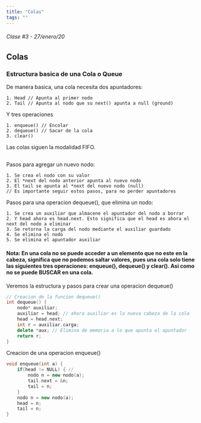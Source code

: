 ```yaml
---
title: "Colas"
tags: ""
---
```

###### Clase #3 - 27/enero/20

## Colas

### Estructura basica de una Cola o Queue

De manera basica, una cola necesita dos apuntadores:

    1. Head // Apunta al primer nodo
    2. Tail // Apunta al nodo que su next() apunta a null (ground)

Y tres operaciones

    1. enqueue() // Encolar
    2. dequeue() // Sacar de la cola
    3. clear()

Las colas siguen la modalidad FIFO.

## 

Pasos para agregar un nuevo nodo:

    1. Se crea el nodo con su valor
    2. El *next del nodo anterior apunta al nuevo nodo
    3. El tail se apunta al *next del nuevo nodo (null)
    // Es importante seguir estos pasos, para no perder apuntadores

Pasos para una operacion dequeue(), que elimina un nodo:

    1. Se crea un auxiliar que almacene el apuntador del nodo a borrar
    2. Y head ahora es head.next. Esto significa que el head es ahora el next del nodo a eliminar
    3. Se retorna la carga del nodo mediante el auxiliar guardado
    4. Se elimina el nodo
    5. Se elimina el apuntador auxiliar

#### Nota: En una cola no se puede acceder a un elemento que no este en la cabeza, significa que no podemos saltar valores, pues una cola solo tiene las siguientes tres operaciones: enqueue(), dequeue() y clear(). Asi como no se puede BUSCAR en una cola.

Veremos la estructura y pasos para crear una operacion dequeue()

```c++
// Creacion de la funcion dequeue()
int dequeue() {
	nodo* auxiliar;
    auxiliar = head; // ahora auxiliar es la nueva cabeza de la cola
    head = head.next;
    int r = auxiliar.carga;
    delete *aux; // Elimina de memoria a lo que apunta el apuntador
    return r;
}
```

Creacion de una operacion enqueue()

```cpp
void enqueue(int a) {
	if(head != NULL) { // 
    	nodo n = new nodo(a);
        tail.next = &n;
        tail = n;
    }
    nodo n = new nodo(a);
    head = n;
    tail = n;
}
```
